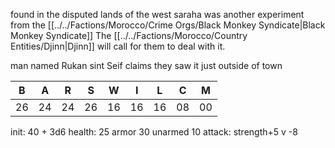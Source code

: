 found in the disputed lands of the west saraha
was another experiment from the [[../../Factions/Morocco/Crime Orgs/Black Monkey Syndicate|Black Monkey Syndicate]]
The [[../../Factions/Morocco/Country Entities/Djinn|Djinn]] will call for them to deal with it.

man named Rukan sint Seif claims they saw it just outside of town

| B  | A | R  | S  | W  | I  | L  | C  | M  |
|----|---|----|----|----|----|----|----|----|
| 26 | 24| 24 | 26 | 16 | 16 | 16 | 08 | 00 |

init: 40 + 3d6
health: 25
armor 30
unarmed 10
attack: strength+5 v -8
